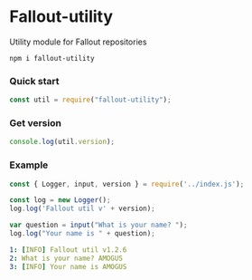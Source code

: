 # Fallout-utility
Utility module for Fallout repositories

```
npm i fallout-utility
```

### Quick start
```js
const util = require("fallout-utility");
```

### Get version
```js
console.log(util.version);
```

### Example

```js
const { Logger, input, version } = require('../index.js');

const log = new Logger();
log.log('Fallout util v' + version);

var question = input("What is your name? ");
log.log("Your name is " + question);
```

```yml
1: [INFO] Fallout util v1.2.6
2: What is your name? AMOGUS
3: [INFO] Your name is AMOGUS
```
